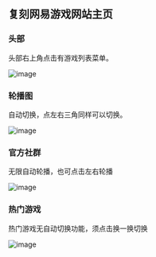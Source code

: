 ## 复刻网易游戏网站主页
### 头部
头部右上角点击有游戏列表菜单。

![image](https://user-images.githubusercontent.com/99568416/154059929-0147cfda-e68d-4998-97c2-b85bff0c2841.png)
### 轮播图
自动切换，点左右三角同样可以切换。

![image](https://user-images.githubusercontent.com/99568416/154059689-5134eb8a-40f1-4110-bc85-f5f1b21c737c.png)
### 官方社群
无限自动轮播，也可点击左右轮播

![image](https://user-images.githubusercontent.com/99568416/154061080-6340cf01-7f22-4826-96ab-a850ce60b275.png)
### 热门游戏
热门游戏无自动切换功能，须点击换一换切换

![image](https://user-images.githubusercontent.com/99568416/154061282-fd76603e-5c25-403f-b992-a0c838545b4e.png)
